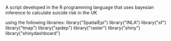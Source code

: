 A script developed in the R programming language that uses bayesian inference to calculate suicide risk in the UK 

using the following libraries: 
library("SpatialEpi")
library("INLA")
library("sf")
library("tmap")
library("spdep")
library("raster")
library("shiny")
library("shinydashboard")

